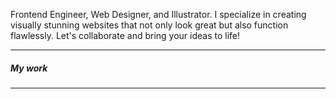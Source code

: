 Frontend Engineer, Web Designer, and Illustrator. 
I specialize in creating visually stunning websites that not only look great but also function flawlessly. 
Let's collaborate and bring your ideas to life!

  ___
  
  <h5> My work </h5> 

  
  
  ___
  
